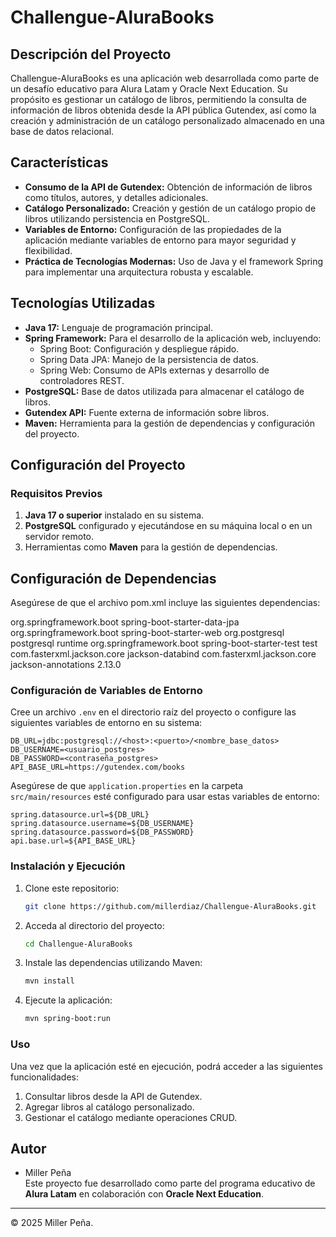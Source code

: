 # Challengue-AluraBooks

## Descripción del Proyecto
Challengue-AluraBooks es una aplicación web desarrollada como parte de un desafío educativo para Alura Latam y Oracle Next Education. Su propósito es gestionar un catálogo de libros, permitiendo la consulta de información de libros obtenida desde la API pública Gutendex, así como la creación y administración de un catálogo personalizado almacenado en una base de datos relacional.

## Características
- **Consumo de la API de Gutendex:** Obtención de información de libros como títulos, autores, y detalles adicionales.
- **Catálogo Personalizado:** Creación y gestión de un catálogo propio de libros utilizando persistencia en PostgreSQL.
- **Variables de Entorno:** Configuración de las propiedades de la aplicación mediante variables de entorno para mayor seguridad y flexibilidad.
- **Práctica de Tecnologías Modernas:** Uso de Java y el framework Spring para implementar una arquitectura robusta y escalable.

## Tecnologías Utilizadas
- **Java 17:** Lenguaje de programación principal.
- **Spring Framework:** Para el desarrollo de la aplicación web, incluyendo:
  - Spring Boot: Configuración y despliegue rápido.
  - Spring Data JPA: Manejo de la persistencia de datos.
  - Spring Web: Consumo de APIs externas y desarrollo de controladores REST.
- **PostgreSQL:** Base de datos utilizada para almacenar el catálogo de libros.
- **Gutendex API:** Fuente externa de información sobre libros.
- **Maven:** Herramienta para la gestión de dependencias y configuración del proyecto.

## Configuración del Proyecto
### Requisitos Previos
1. **Java 17 o superior** instalado en su sistema.
2. **PostgreSQL** configurado y ejecutándose en su máquina local o en un servidor remoto.
3. Herramientas como **Maven** para la gestión de dependencias.
   

## Configuración de Dependencias

Asegúrese de que el archivo pom.xml incluye las siguientes dependencias:

<dependencies>
    <dependency>
        <groupId>org.springframework.boot</groupId>
        <artifactId>spring-boot-starter-data-jpa</artifactId>
    </dependency>
    <dependency>
        <groupId>org.springframework.boot</groupId>
        <artifactId>spring-boot-starter-web</artifactId>
    </dependency>
    <dependency>
        <groupId>org.postgresql</groupId>
        <artifactId>postgresql</artifactId>
        <scope>runtime</scope>
    </dependency>
    <dependency>
        <groupId>org.springframework.boot</groupId>
        <artifactId>spring-boot-starter-test</artifactId>
        <scope>test</scope>
    </dependency>
    <dependency>
        <groupId>com.fasterxml.jackson.core</groupId>
        <artifactId>jackson-databind</artifactId>
    </dependency>
    <dependency>
        <groupId>com.fasterxml.jackson.core</groupId>
        <artifactId>jackson-annotations</artifactId>
        <version>2.13.0</version>
    </dependency>
</dependencies>

### Configuración de Variables de Entorno
Cree un archivo `.env` en el directorio raíz del proyecto o configure las siguientes variables de entorno en su sistema:

```
DB_URL=jdbc:postgresql://<host>:<puerto>/<nombre_base_datos>
DB_USERNAME=<usuario_postgres>
DB_PASSWORD=<contraseña_postgres>
API_BASE_URL=https://gutendex.com/books
```

Asegúrese de que `application.properties` en la carpeta `src/main/resources` esté configurado para usar estas variables de entorno:

```properties
spring.datasource.url=${DB_URL}
spring.datasource.username=${DB_USERNAME}
spring.datasource.password=${DB_PASSWORD}
api.base.url=${API_BASE_URL}
```

### Instalación y Ejecución
1. Clone este repositorio:
   ```bash
   git clone https://github.com/millerdiaz/Challengue-AluraBooks.git
   ```
2. Acceda al directorio del proyecto:
   ```bash
   cd Challengue-AluraBooks
   ```
3. Instale las dependencias utilizando Maven:
   ```bash
   mvn install
   ```
4. Ejecute la aplicación:
   ```bash
   mvn spring-boot:run
   ```

### Uso
Una vez que la aplicación esté en ejecución, podrá acceder a las siguientes funcionalidades:
1. Consultar libros desde la API de Gutendex.
2. Agregar libros al catálogo personalizado.
3. Gestionar el catálogo mediante operaciones CRUD.

## Autor
- Miller Peña  
Este proyecto fue desarrollado como parte del programa educativo de **Alura Latam** en colaboración con **Oracle Next Education**.

---
© 2025 Miller Peña.

